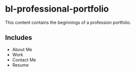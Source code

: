 # bl-professional-portfolio

This content contains the beginnings of a profession portfolio.

## Includes
* About Me
* Work
* Contact Me
* Resume